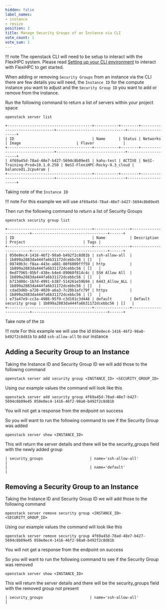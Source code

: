 ```yaml
---
hidden: false
label_names:
- instance
- resize
position: 2
title: Manage Security Groups of an Instance via CLI
vote_count: 1
vote_sum: 1
---
```


!!! note
    The openstack CLI will need to be setup to interact with the FlexiHPC system. Please read [Setting up your CLI environment](../../setting-up-your-CLI-environment/index.md) to interact with FlexiHPC to get started.

When adding or removing `Security Groups` from an instance via the CLI there are few details you will need, the `Instance ID` for the compute instance you want to adjust and the `Security Group ID` you want to add or remove from the instance.

Run the following command to return a list of servers within your project space

```
openstack server list
```

``` { .sh .no-copy }
+--------------------------------------+-----------+--------+-------------------------------+-------------------------------+--------------------+
| ID                                   | Name      | Status | Networks                      | Image                         | Flavor             |
+--------------------------------------+-----------+--------+-------------------------------+-------------------------------+--------------------+
| 4f69a45d-78ad-48e7-b427-5694c8b09e45 | kahu-test | ACTIVE | NeSI-Training-Prod=10.1.0.250 | NeSI-FlexiHPC-Rocky-9.3_cloud | balanced1.2cpu4ram |
+--------------------------------------+-----------+--------+-------------------------------+-------------------------------+--------------------+

```

Taking note of the `Instance ID`

!!! note
    For this example we will use `4f69a45d-78ad-48e7-b427-5694c8b09e45`

Then run the following command to return a list of Security Groups

```
openstack security group list
```

``` { .sh .no-copy }
+--------------------------------------+----------------+------------------------+----------------------------------+------+
| ID                                   | Name           | Description            | Project                          | Tags |
+--------------------------------------+----------------+------------------------+----------------------------------+------+
| 050e0ec4-1416-46f2-98a0-b492f2c8d81b | ssh-allow-all  |                        | 1b899a2883da444fa6b31172dcebbc56 | []   |
| 08749b3c-f8aa-443e-a881-80f6009fff59 | http           |                        | 1b899a2883da444fa6b31172dcebbc56 | []   |
| 0ed77965-05bf-438e-b4e4-89060f814c4c | SSH Allow All  |                        | 1b899a2883da444fa6b31172dcebbc56 | []   |
| b713d80c-1b7d-4991-b387-514261e59b94 | 6443_Allow_ALL |                        | 1b899a2883da444fa6b31172dcebbc56 | []   |
| cdad3d6b-a726-4020-a6a3-7c20b1afc79f | https          |                        | 1b899a2883da444fa6b31172dcebbc56 | []   |
| e73a47e9-cc3a-4986-95f9-c3d101c3d448 | default        | Default security group | 1b899a2883da444fa6b31172dcebbc56 | []   |
+--------------------------------------+----------------+------------------------+----------------------------------+------+
```

Take note of the `ID`

!!! note
    For this example we will use the id `050e0ec4-1416-46f2-98a0-b492f2c8d81b` to add `ssh-allow-all` to our instance

## Adding a Security Group to an Instance

Taking the Instance ID and Security Group ID we will add those to the following command

```
openstack server add security group <INSTANCE_ID> <SECURITY_GROUP_ID>
```

Using our example values the command will look like this

```
openstack server add security group 4f69a45d-78ad-48e7-b427-5694c8b09e45 050e0ec4-1416-46f2-98a0-b492f2c8d81b
```

You will not get a response from the endpoint on success

So you will want to run the following command to see if the Security Group was added

```
openstack server show <INSTANCE_ID>
```

This will return the server details and there will be the security_groups field with the newly added group

``` { .sh .no-copy }
| security_groups                     | name='ssh-allow-all'                                          |
|                                     | name='default'                                                |
```

## Removing a Security Group to an Instance

Taking the Instance ID and Security Group ID we will add those to the following command

```
openstack server remove security group <INSTANCE_ID> <SECURITY_GROUP_ID>
```

Using our example values the command will look like this

```
openstack server remove security group 4f69a45d-78ad-48e7-b427-5694c8b09e45 050e0ec4-1416-46f2-98a0-b492f2c8d81b
```

You will not get a response from the endpoint on success

So you will want to run the following command to see if the Security Group was removed

```
openstack server show <INSTANCE_ID>
```

This will return the server details and there will be the security_groups field with the removed group not present

``` { .sh .no-copy }
| security_groups                     | name='ssh-allow-all'                                          |
```
